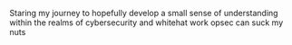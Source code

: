 Staring my journey to hopefully develop a small sense of understanding within the realms of cybersecurity and whitehat work 
opsec can suck my nuts

